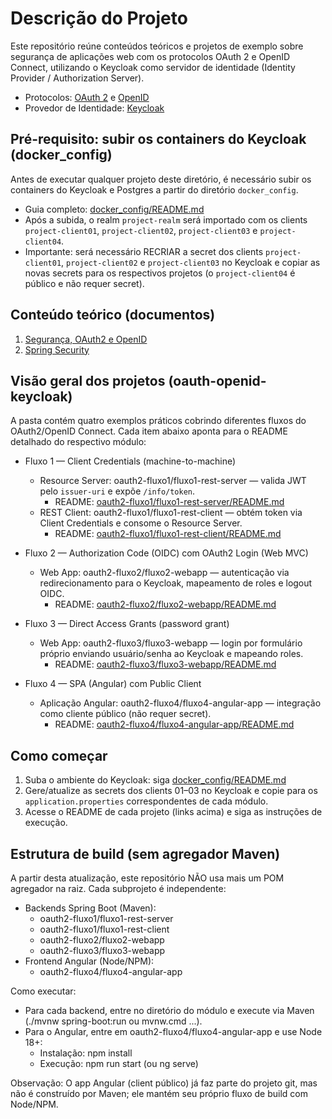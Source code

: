 # Descrição do Projeto

Este repositório reúne conteúdos teóricos e projetos de exemplo sobre segurança de aplicações web com os protocolos OAuth 2 e OpenID Connect, utilizando o Keycloak como servidor de identidade (Identity Provider / Authorization Server).

- Protocolos: [OAuth 2](https://datatracker.ietf.org/doc/html/rfc6749) e [OpenID](https://openid.net/papers/)
- Provedor de Identidade: [Keycloak](https://www.keycloak.org)

## Pré-requisito: subir os containers do Keycloak (docker_config)
Antes de executar qualquer projeto deste diretório, é necessário subir os containers do Keycloak e Postgres a partir do diretório `docker_config`.

- Guia completo: [docker_config/README.md](docker_config/README.md)
- Após a subida, o realm `project-realm` será importado com os clients `project-client01`, `project-client02`, `project-client03` e `project-client04`.
- Importante: será necessário RECRIAR a secret dos clients `project-client01`, `project-client02` e `project-client03` no Keycloak e copiar as novas secrets para os respectivos projetos (o `project-client04` é público e não requer secret).

## Conteúdo teórico (documentos)
1. [Segurança, OAuth2 e OpenID](documentos/Seguranca_OAuth2_OpenID.md)
2. [Spring Security](documentos/spring-security-servlet-docs.md)

## Visão geral dos projetos (oauth-openid-keycloak)
A pasta contém quatro exemplos práticos cobrindo diferentes fluxos do OAuth2/OpenID Connect. Cada item abaixo aponta para o README detalhado do respectivo módulo:

- Fluxo 1 — Client Credentials (machine-to-machine)
  - Resource Server: oauth2-fluxo1/fluxo1-rest-server — valida JWT pelo `issuer-uri` e expõe `/info/token`.
    - README: [oauth2-fluxo1/fluxo1-rest-server/README.md](oauth2-fluxo1/fluxo1-rest-server/README.md)
  - REST Client: oauth2-fluxo1/fluxo1-rest-client — obtém token via Client Credentials e consome o Resource Server.
    - README: [oauth2-fluxo1/fluxo1-rest-client/README.md](oauth2-fluxo1/fluxo1-rest-client/README.md)

- Fluxo 2 — Authorization Code (OIDC) com OAuth2 Login (Web MVC)
  - Web App: oauth2-fluxo2/fluxo2-webapp — autenticação via redirecionamento para o Keycloak, mapeamento de roles e logout OIDC.
    - README: [oauth2-fluxo2/fluxo2-webapp/README.md](oauth2-fluxo2/fluxo2-webapp/README.md)

- Fluxo 3 — Direct Access Grants (password grant)
  - Web App: oauth2-fluxo3/fluxo3-webapp — login por formulário próprio enviando usuário/senha ao Keycloak e mapeando roles.
    - README: [oauth2-fluxo3/fluxo3-webapp/README.md](oauth2-fluxo3/fluxo3-webapp/README.md)

- Fluxo 4 — SPA (Angular) com Public Client
  - Aplicação Angular: oauth2-fluxo4/fluxo4-angular-app — integração como cliente público (não requer secret).
    - README: [oauth2-fluxo4/fluxo4-angular-app/README.md](oauth2-fluxo4/fluxo4-angular-app/README.md)

## Como começar
1. Suba o ambiente do Keycloak: siga [docker_config/README.md](docker_config/README.md)
2. Gere/atualize as secrets dos clients 01–03 no Keycloak e copie para os `application.properties` correspondentes de cada módulo.
3. Acesse o README de cada projeto (links acima) e siga as instruções de execução.


## Estrutura de build (sem agregador Maven)
A partir desta atualização, este repositório NÃO usa mais um POM agregador na raiz. Cada subprojeto é independente:
- Backends Spring Boot (Maven):
  - oauth2-fluxo1/fluxo1-rest-server
  - oauth2-fluxo1/fluxo1-rest-client
  - oauth2-fluxo2/fluxo2-webapp
  - oauth2-fluxo3/fluxo3-webapp
- Frontend Angular (Node/NPM):
  - oauth2-fluxo4/fluxo4-angular-app

Como executar:
- Para cada backend, entre no diretório do módulo e execute via Maven (./mvnw spring-boot:run ou mvnw.cmd ...).
- Para o Angular, entre em oauth2-fluxo4/fluxo4-angular-app e use Node 18+:
  - Instalação: npm install
  - Execução: npm run start (ou ng serve)

Observação: O app Angular (client público) já faz parte do projeto git, mas não é construído por Maven; ele mantém seu próprio fluxo de build com Node/NPM.
